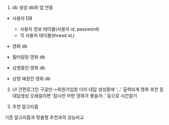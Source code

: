 1. db 생성
db와 앱 연동
* 사용자 DB
  *  사용자 정보 테이블(사용자 id, password)
  *  각 사용자 테이블(thread id,)

* 영화 db
* 필터링된 영화 db
* 상영중인 영화 db
* 상영 예정인 영화 db

2. UI
  간편로그인 구글만->회원가입창
   다미 대답 생성중에 '...' 출력되게
   영화 추천 등 대답생성 오래걸리면 '잠시만 어떤 영화가 좋을까..' 등으로 시간끌기

3.  추천 알고리즘


기존 알고리즘과 맞춤형 추천과의 성능비교
